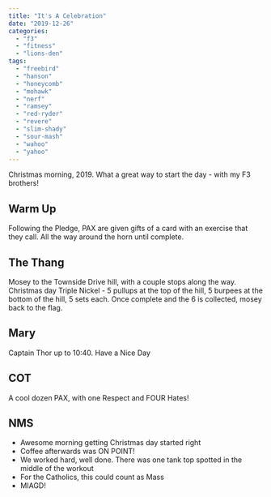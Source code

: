 ```yaml
---
title: "It's A Celebration"
date: "2019-12-26"
categories: 
  - "f3"
  - "fitness"
  - "lions-den"
tags: 
  - "freebird"
  - "hanson"
  - "honeycomb"
  - "mohawk"
  - "nerf"
  - "ramsey"
  - "red-ryder"
  - "revere"
  - "slim-shady"
  - "sour-mash"
  - "wahoo"
  - "yahoo"
---
```


Christmas morning, 2019. What a great way to start the day - with my F3 brothers!

## Warm Up

Following the Pledge, PAX are given gifts of a card with an exercise that they call. All the way around the horn until complete.

## The Thang

Mosey to the Townside Drive hill, with a couple stops along the way. Christmas day Triple Nickel - 5 pullups at the top of the hill, 5 burpees at the bottom of the hill, 5 sets each. Once complete and the 6 is collected, mosey back to the flag.

## Mary

Captain Thor up to 10:40. Have a Nice Day

## COT

A cool dozen PAX, with one Respect and FOUR Hates!

## NMS

- Awesome morning getting Christmas day started right
- Coffee afterwards was ON POINT!
- We worked hard, well done. There was one tank top spotted in the middle of the workout
- For the Catholics, this could count as Mass
- MIAGD!
